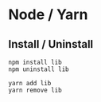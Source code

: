 # Node / Yarn

## Install / Uninstall

```shell
npm install lib
npm uninstall lib
```

```shell
yarn add lib
yarn remove lib
```
